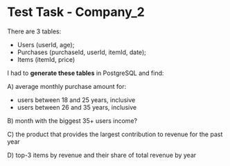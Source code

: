 # Test Task - Company_2

There are 3 tables:  
* Users (userId, age);
* Purchases (purchaseId, userId, itemId, date);
* Items (itemId, price)

I had to **generate these tables** in PostgreSQL and find:

A) average monthly purchase amount for:
- users between 18 and 25 years, inclusive
- users between 26 and 35 years, inclusive

B) month with the biggest 35+ users income? 

C) the product that provides the largest contribution to revenue for the past year

D) top-3 items by revenue and their share of total revenue by year
